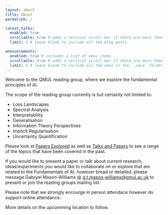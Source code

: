 ```yaml
---
layout: about
title: About
permalink: /

latest_talks:
  enabled: true
  scrollable: true # adds a vertical scroll bar if there are more than 3 new posts items
  limit: 3 # leave blank to include all the blog posts

announcements:
  enabled: true # includes a list of news items
  scrollable: true # adds a vertical scroll bar if there are more than 3 news items
  limit: 5 # leave blank to include all the news in the `_news` folder
---
```


Welcome to the QMUL reading group, where we explore the fundamental principles of AI.

The scope of the reading group currently is but certainly not limited to:

- Loss Landscapes
- Spectral Analysis
- Interpretability
- Generalisation
- Information Theory Perspectives
- Implicit Regularisation
- Uncertainty Quantification

Please look at <a href="/papers-explored/index.html">Papers Explored</a> as well as <a href="/talks-and-papers/index.html">Talks and Papers</a> to see a range of the topics that have been covered in the past.

If you would like to present a paper or talk about current research, ideas/experiments you would like to collaborate on or explore that are related to the Fundamentals of AI, however broad or detailed, please message Gabryel Mason-Williams @ <g.t.mason-williams@qmul.ac.uk> to present or join the reading groups mailing list.

Please note that we strongly encourge in person attendace however do support online attendance.

More details on the upcomming location to follow.
